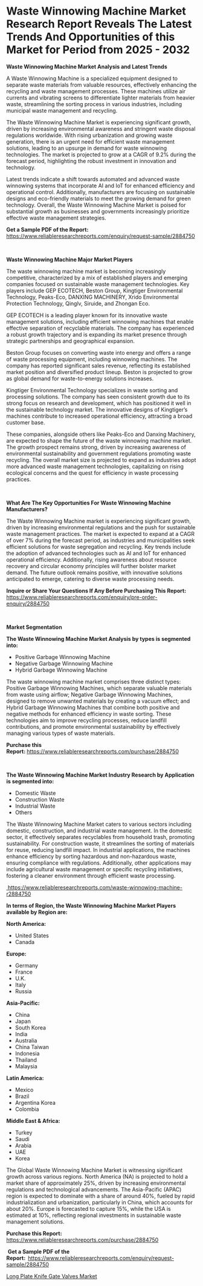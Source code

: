 <p><h1>Waste Winnowing Machine Market Research Report Reveals The Latest Trends And Opportunities of this Market for Period from 2025 - 2032</h1></p><p><strong>Waste Winnowing Machine Market Analysis and Latest Trends</strong></p>
<p><p>A Waste Winnowing Machine is a specialized equipment designed to separate waste materials from valuable resources, effectively enhancing the recycling and waste management processes. These machines utilize air currents and vibrating screens to differentiate lighter materials from heavier waste, streamlining the sorting process in various industries, including municipal waste management and recycling.</p><p>The Waste Winnowing Machine Market is experiencing significant growth, driven by increasing environmental awareness and stringent waste disposal regulations worldwide. With rising urbanization and growing waste generation, there is an urgent need for efficient waste management solutions, leading to an upsurge in demand for waste winnowing technologies. The market is projected to grow at a CAGR of 9.2% during the forecast period, highlighting the robust investment in innovation and technology.</p><p>Latest trends indicate a shift towards automated and advanced waste winnowing systems that incorporate AI and IoT for enhanced efficiency and operational control. Additionally, manufacturers are focusing on sustainable designs and eco-friendly materials to meet the growing demand for green technology. Overall, the Waste Winnowing Machine Market is poised for substantial growth as businesses and governments increasingly prioritize effective waste management strategies.</p></p>
<p><strong>Get a Sample PDF of the Report:&nbsp;</strong> <a href="https://www.reliableresearchreports.com/enquiry/request-sample/2884750?utm_campaign=2771&utm_medium=2&utm_source=Github&utm_content=ia&utm_term=13032025&utm_id=waste-winnowing-machine">https://www.reliableresearchreports.com/enquiry/request-sample/2884750</a></p>
<p>&nbsp;</p>
<p><strong>Waste Winnowing Machine Major Market Players</strong></p>
<p><p>The waste winnowing machine market is becoming increasingly competitive, characterized by a mix of established players and emerging companies focused on sustainable waste management technologies. Key players include GEP ECOTECH, Beston Group, Kingtiger Environmental Technology, Peaks-Eco, DANXING MACHINERY, Xrido Environmental Protection Technology, Qinglv, Siruide, and Zhongan Eco.</p><p>GEP ECOTECH is a leading player known for its innovative waste management solutions, including efficient winnowing machines that enable effective separation of recyclable materials. The company has experienced a robust growth trajectory and is expanding its market presence through strategic partnerships and geographical expansion.</p><p>Beston Group focuses on converting waste into energy and offers a range of waste processing equipment, including winnowing machines. The company has reported significant sales revenue, reflecting its established market position and diversified product lineup. Beston is projected to grow as global demand for waste-to-energy solutions increases.</p><p>Kingtiger Environmental Technology specializes in waste sorting and processing solutions. The company has seen consistent growth due to its strong focus on research and development, which has positioned it well in the sustainable technology market. The innovative designs of Kingtiger’s machines contribute to increased operational efficiency, attracting a broad customer base.</p><p>These companies, alongside others like Peaks-Eco and Danxing Machinery, are expected to shape the future of the waste winnowing machine market. The growth prospect remains strong, driven by increasing awareness of environmental sustainability and government regulations promoting waste recycling. The overall market size is projected to expand as industries adopt more advanced waste management technologies, capitalizing on rising ecological concerns and the quest for efficiency in waste processing practices.</p></p>
<p>&nbsp;</p>
<p><strong>What Are The Key Opportunities For Waste Winnowing Machine Manufacturers?</strong></p>
<p><p>The Waste Winnowing Machine market is experiencing significant growth, driven by increasing environmental regulations and the push for sustainable waste management practices. The market is expected to expand at a CAGR of over 7% during the forecast period, as industries and municipalities seek efficient solutions for waste segregation and recycling. Key trends include the adoption of advanced technologies such as AI and IoT for enhanced operational efficiency. Additionally, rising awareness about resource recovery and circular economy principles will further bolster market demand. The future outlook remains positive, with innovative solutions anticipated to emerge, catering to diverse waste processing needs.</p></p>
<p><strong>Inquire or Share Your Questions If Any Before Purchasing This Report:</strong> <a href="https://www.reliableresearchreports.com/enquiry/pre-order-enquiry/2884750?utm_campaign=2771&utm_medium=2&utm_source=Github&utm_content=ia&utm_term=13032025&utm_id=waste-winnowing-machine">https://www.reliableresearchreports.com/enquiry/pre-order-enquiry/2884750</a></p>
<p>&nbsp;</p>
<p><strong>Market Segmentation</strong></p>
<p><strong>The Waste Winnowing Machine Market Analysis by types is segmented into:</strong></p>
<p><ul><li>Positive Garbage Winnowing Machine</li><li>Negative Garbage Winnowing Machine</li><li>Hybrid Garbage Winnowing Machine</li></ul></p>
<p><p>The waste winnowing machine market comprises three distinct types: Positive Garbage Winnowing Machines, which separate valuable materials from waste using airflow; Negative Garbage Winnowing Machines, designed to remove unwanted materials by creating a vacuum effect; and Hybrid Garbage Winnowing Machines that combine both positive and negative methods for enhanced efficiency in waste sorting. These technologies aim to improve recycling processes, reduce landfill contributions, and promote environmental sustainability by effectively managing various types of waste materials.</p></p>
<p><strong>Purchase this Report:&nbsp;</strong><a href="https://www.reliableresearchreports.com/purchase/2884750?utm_campaign=2771&utm_medium=2&utm_source=Github&utm_content=ia&utm_term=13032025&utm_id=waste-winnowing-machine">https://www.reliableresearchreports.com/purchase/2884750</a></p>
<p>&nbsp;</p>
<p><strong>The Waste Winnowing Machine Market Industry Research by Application is segmented into:</strong></p>
<p><ul><li>Domestic Waste</li><li>Construction Waste</li><li>Industrial Waste</li><li>Others</li></ul></p>
<p><p>The Waste Winnowing Machine Market caters to various sectors including domestic, construction, and industrial waste management. In the domestic sector, it effectively separates recyclables from household trash, promoting sustainability. For construction waste, it streamlines the sorting of materials for reuse, reducing landfill impact. In industrial applications, the machines enhance efficiency by sorting hazardous and non-hazardous waste, ensuring compliance with regulations. Additionally, other applications may include agricultural waste management or specific recycling initiatives, fostering a cleaner environment through efficient waste processing.</p></p>
<p><a href="https://www.reliableresearchreports.com/waste-winnowing-machine-r2884750?utm_campaign=2771&utm_medium=2&utm_source=Github&utm_content=ia&utm_term=13032025&utm_id=waste-winnowing-machine">&nbsp;https://www.reliableresearchreports.com/waste-winnowing-machine-r2884750</a></p>
<p><strong>In terms of Region, the Waste Winnowing Machine Market Players available by Region are:</strong></p>
<p>
    <p> <strong> North America: </strong>
        <ul>
            <li>United States</li>
            <li>Canada</li>
        </ul>
        </p> 
    <p> <strong> Europe: </strong>
        <ul>
            <li>Germany</li>
            <li>France</li>
            <li>U.K.</li>
            <li>Italy</li>
            <li>Russia</li>
        </ul>
        </p> 
    <p> <strong> Asia-Pacific: </strong>
        <ul>
            <li>China</li>
            <li>Japan</li>
            <li>South Korea</li>
            <li>India</li>
            <li>Australia</li>
            <li>China Taiwan</li>
            <li>Indonesia</li>
            <li>Thailand</li>
            <li>Malaysia</li>
        </ul>
        </p> 
    <p> <strong> Latin America: </strong>
        <ul>
            <li>Mexico</li>
            <li>Brazil</li>
            <li>Argentina Korea</li>
            <li>Colombia</li>
        </ul>
        </p> 
    <p> <strong> Middle East & Africa: </strong>
        <ul>
            <li>Turkey</li>
            <li>Saudi</li>
            <li>Arabia</li>
            <li>UAE</li>
            <li>Korea</li>
        </ul>
    </p>
    </p>
<p><p>The Global Waste Winnowing Machine Market is witnessing significant growth across various regions. North America (NA) is projected to hold a market share of approximately 25%, driven by increasing environmental regulations and technological advancements. The Asia-Pacific (APAC) region is expected to dominate with a share of around 40%, fueled by rapid industrialization and urbanization, particularly in China, which accounts for about 20%. Europe is forecasted to capture 15%, while the USA is estimated at 10%, reflecting regional investments in sustainable waste management solutions.</p></p>
<p><strong>Purchase this Report: </strong><a href="https://www.reliableresearchreports.com/purchase/2884750?utm_campaign=2771&utm_medium=2&utm_source=Github&utm_content=ia&utm_term=13032025&utm_id=waste-winnowing-machine">https://www.reliableresearchreports.com/purchase/2884750</a></p>
<p>&nbsp;<strong>Get a Sample PDF of the Report:&nbsp;&nbsp;</strong><a href="https://www.reliableresearchreports.com/enquiry/request-sample/2884750?utm_campaign=2771&utm_medium=2&utm_source=Github&utm_content=ia&utm_term=13032025&utm_id=waste-winnowing-machine">https://www.reliableresearchreports.com/enquiry/request-sample/2884750</a></p>
<p><strong></strong></p>
<p><p><a href="https://github.com/schwminh2001101/Market-Research-Report-List-1/blob/main/long-plate-knife-gate-valves-market.md?utm_campaign=2771&utm_medium=2&utm_source=Github&utm_content=ia&utm_term=13032025&utm_id=waste-winnowing-machine">Long Plate Knife Gate Valves Market</a></p></p>